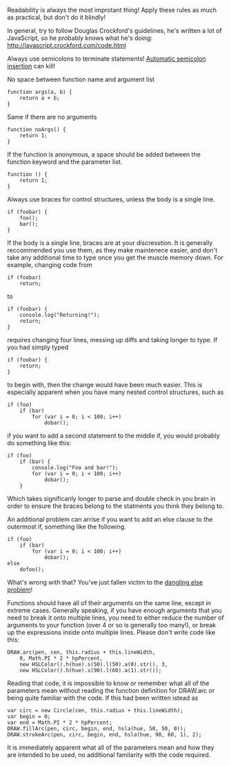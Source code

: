 Readability is always the most improtant thing! Apply these rules as much as practical, but don't do it blindly!

In general, try to follow Douglas Crockford's guidelines, he's written a lot of
JavaScript, so he probably knows what he's doing: http://javascript.crockford.com/code.html

Always use semicolons to terminate statements! [Automatic semicolon insertion](http://inimino.org/~inimino/blog/javascript_semicolons) can kill!

No space between function name and argument list

    function args(a, b) {
        return a + b;
    }

Same if there are no arguments
    
    function noArgs() {
        return 1;
    }

If the function is anonymous, a space should be added between the function keyword
and the parameter list.

    function () {
        return 1;
    }

Always use braces for control structures, unless the body is a single line.

    if (foobar) {
        foo();
        bar();
    }

If the body is a single line, braces are at your discresstion. It is generally
reccommended you use them, as they make maintenece easier, and don't take any
additional time to type once you get the muscle memory down. For example,
changing code from

    if (foobar) 
        return;

to

    if (foobar) {
        console.log("Returning!");
        return;
    }

requires changing four lines, messing up diffs and taking longer to type. If you had
simply typed

    if (foobar) {
        return;
    }

to begin with, then the change would have been much easier. This is especially apparent
when you have many nested control structures, such as

    if (foo)
        if (bar)
            for (var i = 0; i < 100; i++)
                dobar();

if you want to add a second statement to the middle if, you would probably do something like this:

    if (foo)
        if (bar) {
            console.log("Foo and bar!");
            for (var i = 0; i < 100; i++)
                dobar();
        }

Which takes significanly longer to parse and double check in you brain in order to ensure the braces
belong to the statments you think they belong to.

An additional problem can arrise if you want to add an else clause to the outermost if, something like
the following.

    if (foo)
        if (bar)
            for (var i = 0; i < 100; i++)
                dobar();
    else
        dofoo();

What's wrong with that? You've just fallen victim to the
[dangling else problem](http://www.dai-arc.polito.it/dai-arc/manual/tools/jcat/main/node101.html)!

Functions should have all of their arguments on the same line, except in extreme cases.
Generally speaking, if you have enough arguments that you need to break it onto multiple lines, you
need to either reduce the number of arguments to your function (over 4 or so is generally too many!),
or break up the expressions inside onto multiple lines. Please don't write code like this:

    DRAW.arc(pen, cen, this.radius + this.lineWidth,
        0, Math.PI * 2 * hpPercent,
        new HSLColor().h(hue).s(50).l(50).a(0).str(), 3,
        new HSLColor().h(hue).s(90).l(60).a(1).str());

Reading that code, it is impossible to know or remember what all of the parameters mean without
reading the function definition for DRAW.arc or being quite familiar with the code. If this had
been written istead as
    
    var circ = new Circle(cen, this.radius + this.lineWidth);
    var begin = 0;
    var end = Math.PI * 2 * hpPercent;
    DRAW.fillArc(pen, circ, begin, end, hsla(hue, 50, 50, 0));
    DRAW.strokeArc(pen, circ, begin, end, hsla(hue, 90, 60, 1), 2);

It is immediately apparent what all of the parameters mean and how they are intended to be used,
no additional familarity with the code required.
